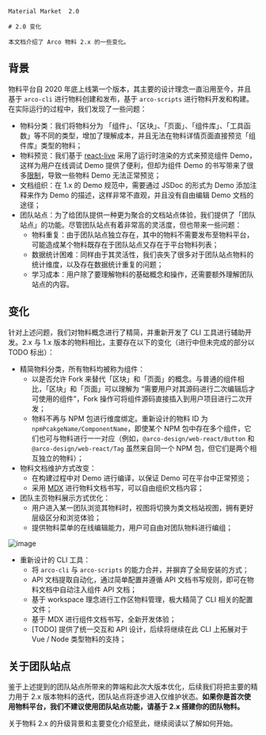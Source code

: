 `````
Material Market  2.0

# 2.0 变化

本文档介绍了 Arco 物料 2.x 的一些变化。
`````

## 背景
物料平台自 2020 年底上线第一个版本，其主要的设计理念一直沿用至今，并且基于 `arco-cli` 进行物料创建和发布，基于 `arco-scripts` 进行物料开发和构建。在实际运行的过程中，我们发现了一些问题：

* 物料分类：我们将物料分为 「组件」、「区块」、「页面」、「组件库」、「工具函数」等不同的类型，增加了理解成本，并且无法在物料详情页面直接预览「组件库」类型的物料；
* 物料预览：我们基于 [react-live](https://github.com/FormidableLabs/react-live) 采用了运行时渲染的方式来预览组件 Demo，这样为用户在线调试 Demo 提供了便利，但却为组件 Demo 的书写带来了很多[限制](https://arco.design/docs/material/build#demo-%E4%BE%9D%E8%B5%96)，导致一些物料 Demo 无法正常预览；
* 文档组织：在 1.x 的 Demo 规范中，需要通过 JSDoc 的形式为 Demo 添加注释来作为 Demo 的描述，这样非常不直观，并且没有自由编辑 Demo 文档的途径；
* 团队站点：为了给团队提供一种更为聚合的文档站点体验，我们提供了「团队站点」的功能。尽管团队站点有着非常高的灵活度，但也带来一些问题：
   * 物料重复：由于团队站点独立存在，其中的物料不需要发布至物料平台，可能造成某个物料既存在于团队站点又存在于平台物料列表；
   * 数据统计困难：同样由于其灵活性，我们丧失了很多对于团队站点物料的统计维度，以及存在数据统计重复的问题；
   * 学习成本：用户除了要理解物料的基础概念和操作，还需要额外理解团队站点的内容。

## 变化
针对上述问题，我们对物料概念进行了精简，并重新开发了 CLI 工具进行辅助开发。2.x 与 1.x 版本的物料相比，主要存在以下的变化（进行中但未完成的部分以 TODO 标出）：

* 精简物料分类，所有物料均被称为组件：
   * 以是否允许 Fork 来替代「区块」和「页面」的概念。与普通的组件相比，「区块」和「页面」可以理解为 “需要用户对其源码进行二次编辑后才可使用的组件”，Fork 操作可将组件源码直接插入到用户项目进行二次开发；
   * 物料不再与 NPM 包进行维度绑定。重新设计的物料 ID 为 `npmPcakgeName/ComponentName`，即使某个 NPM 包中存在多个组件，它们也可与物料进行一一对应（例如，`@arco-design/web-react/Button` 和 `@arco-design/web-react/Tag` 虽然来自同一个 NPM 包，但它们是两个相互独立的物料）；
* 物料文档维护方式改变：
   * 在构建过程中对 Demo 进行编译，以保证 Demo 可在平台中正常预览；
   * 采用 [MDX](https://mdxjs.com/) 进行物料文档书写，可以自由组织文档内容；
* 团队主页物料展示方式优化：
   * 用户进入某一团队浏览其物料时，视图将切换为类文档站视图，拥有更好层级区分和浏览体验；
   * 提供物料菜单的在线编辑能力，用户可自由对团队物料进行编组；

![image](https://p9-arcosite.byteimg.com/tos-cn-i-goo7wpa0wc/226eedbd9c2646aeba24a088b53a95de~tplv-goo7wpa0wc-image.image)


* 重新设计的 CLI 工具：
   * 将 `arco-cli` 与 `arco-scripts` 的能力合并，并摒弃了全局安装的方式；
   * API 文档提取自动化，通过简单配置并遵循 API 文档书写规则，即可在物料文档中自动注入组件 API 文档；
   * 基于 workspace 理念进行工作区物料管理，极大精简了 CLI 相关的配置文件；
   * 基于 MDX 进行组件文档书写，全新开发体验；
   * [TODO] 提供了统一交互和 API 设计，后续将继续在此 CLI 上拓展对于 Vue / Node 类型物料的支持；

## 关于团队站点
鉴于上述提到的团队站点所带来的弊端和此次大版本优化，后续我们将把主要的精力用于 2.x 版本物料的迭代，团队站点将逐步进入仅维护状态。**如果你是首次使用物料平台，我们不建议使用团队站点功能，请基于 2.x 搭建你的团队物料。**

关于物料 2.x 的升级背景和主要变化介绍至此，继续阅读以了解如何开始。
